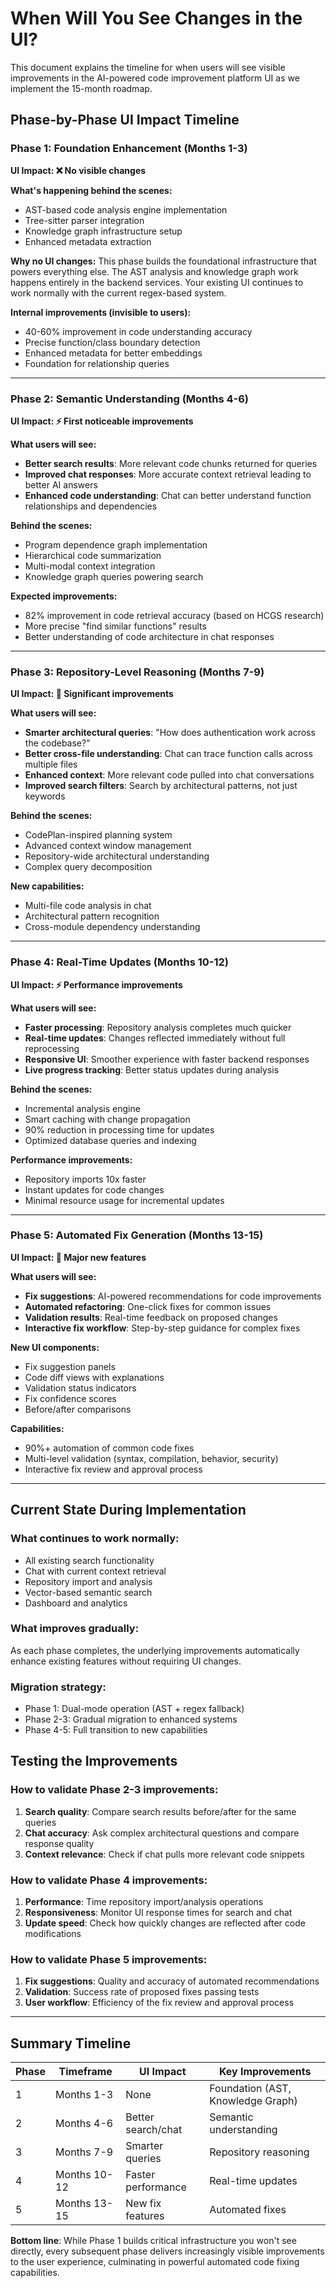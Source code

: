 # When Will You See Changes in the UI?

This document explains the timeline for when users will see visible improvements in the AI-powered code improvement platform UI as we implement the 15-month roadmap.

## Phase-by-Phase UI Impact Timeline

### **Phase 1: Foundation Enhancement (Months 1-3)**
**UI Impact: ❌ No visible changes**

**What's happening behind the scenes:**
- AST-based code analysis engine implementation
- Tree-sitter parser integration
- Knowledge graph infrastructure setup
- Enhanced metadata extraction

**Why no UI changes:**
This phase builds the foundational infrastructure that powers everything else. The AST analysis and knowledge graph work happens entirely in the backend services. Your existing UI continues to work normally with the current regex-based system.

**Internal improvements (invisible to users):**
- 40-60% improvement in code understanding accuracy
- Precise function/class boundary detection
- Enhanced metadata for better embeddings
- Foundation for relationship queries

---

### **Phase 2: Semantic Understanding (Months 4-6)**
**UI Impact: ⚡ First noticeable improvements**

**What users will see:**
- **Better search results**: More relevant code chunks returned for queries
- **Improved chat responses**: More accurate context retrieval leading to better AI answers
- **Enhanced code understanding**: Chat can better understand function relationships and dependencies

**Behind the scenes:**
- Program dependence graph implementation
- Hierarchical code summarization
- Multi-modal context integration
- Knowledge graph queries powering search

**Expected improvements:**
- 82% improvement in code retrieval accuracy (based on HCGS research)
- More precise "find similar functions" results
- Better understanding of code architecture in chat responses

---

### **Phase 3: Repository-Level Reasoning (Months 7-9)**
**UI Impact: 🚀 Significant improvements**

**What users will see:**
- **Smarter architectural queries**: "How does authentication work across the codebase?"
- **Better cross-file understanding**: Chat can trace function calls across multiple files
- **Enhanced context**: More relevant code pulled into chat conversations
- **Improved search filters**: Search by architectural patterns, not just keywords

**Behind the scenes:**
- CodePlan-inspired planning system
- Advanced context window management
- Repository-wide architectural understanding
- Complex query decomposition

**New capabilities:**
- Multi-file code analysis in chat
- Architectural pattern recognition
- Cross-module dependency understanding

---

### **Phase 4: Real-Time Updates (Months 10-12)**
**UI Impact: ⚡ Performance improvements**

**What users will see:**
- **Faster processing**: Repository analysis completes much quicker
- **Real-time updates**: Changes reflected immediately without full reprocessing
- **Responsive UI**: Smoother experience with faster backend responses
- **Live progress tracking**: Better status updates during analysis

**Behind the scenes:**
- Incremental analysis engine
- Smart caching with change propagation
- 90% reduction in processing time for updates
- Optimized database queries and indexing

**Performance improvements:**
- Repository imports 10x faster
- Instant updates for code changes
- Minimal resource usage for incremental updates

---

### **Phase 5: Automated Fix Generation (Months 13-15)**
**UI Impact: 🎯 Major new features**

**What users will see:**
- **Fix suggestions**: AI-powered recommendations for code improvements
- **Automated refactoring**: One-click fixes for common issues
- **Validation results**: Real-time feedback on proposed changes
- **Interactive fix workflow**: Step-by-step guidance for complex fixes

**New UI components:**
- Fix suggestion panels
- Code diff views with explanations
- Validation status indicators
- Fix confidence scores
- Before/after comparisons

**Capabilities:**
- 90%+ automation of common code fixes
- Multi-level validation (syntax, compilation, behavior, security)
- Interactive fix review and approval process

---

## Current State During Implementation

### What continues to work normally:
- All existing search functionality
- Chat with current context retrieval
- Repository import and analysis
- Vector-based semantic search
- Dashboard and analytics

### What improves gradually:
As each phase completes, the underlying improvements automatically enhance existing features without requiring UI changes.

### Migration strategy:
- Phase 1: Dual-mode operation (AST + regex fallback)
- Phase 2-3: Gradual migration to enhanced systems
- Phase 4-5: Full transition to new capabilities

## Testing the Improvements

### How to validate Phase 2-3 improvements:
1. **Search quality**: Compare search results before/after for the same queries
2. **Chat accuracy**: Ask complex architectural questions and compare response quality
3. **Context relevance**: Check if chat pulls more relevant code snippets

### How to validate Phase 4 improvements:
1. **Performance**: Time repository import/analysis operations
2. **Responsiveness**: Monitor UI response times for search and chat
3. **Update speed**: Check how quickly changes are reflected after code modifications

### How to validate Phase 5 improvements:
1. **Fix suggestions**: Quality and accuracy of automated recommendations
2. **Validation**: Success rate of proposed fixes passing tests
3. **User workflow**: Efficiency of the fix review and approval process

---

## Summary Timeline

| Phase | Timeframe | UI Impact | Key Improvements |
|-------|-----------|-----------|------------------|
| 1 | Months 1-3 | None | Foundation (AST, Knowledge Graph) |
| 2 | Months 4-6 | Better search/chat | Semantic understanding |
| 3 | Months 7-9 | Smarter queries | Repository reasoning |
| 4 | Months 10-12 | Faster performance | Real-time updates |
| 5 | Months 13-15 | New fix features | Automated fixes |

**Bottom line**: While Phase 1 builds critical infrastructure you won't see directly, every subsequent phase delivers increasingly visible improvements to the user experience, culminating in powerful automated code fixing capabilities.